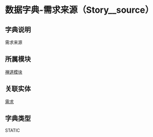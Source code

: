 # 数据字典-需求来源（Story__source）
## 字典说明
需求来源

## 所属模块
[禅道模块](../module/zentao)

## 关联实体
[需求](../module/zentao/Story)

## 字典类型
STATIC



